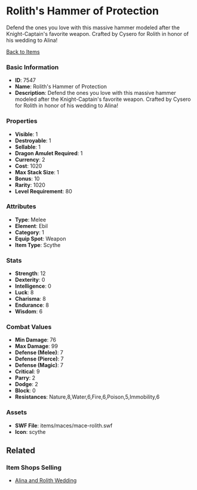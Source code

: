 # Rolith's Hammer of Protection

Defend the ones you love with this massive hammer modeled after the Knight-Captain's favorite weapon. Crafted by Cysero for Rolith in honor of his wedding to Alina! 

[Back to Items](../items.md)

### Basic Information

- **ID**: 7547
- **Name**: Rolith&#039;s Hammer of Protection
- **Description**: Defend the ones you love with this massive hammer modeled after the Knight-Captain&#039;s favorite weapon. Crafted by Cysero for Rolith in honor of his wedding to Alina! 

### Properties

- **Visible**: 1
- **Destroyable**: 1
- **Sellable**: 1
- **Dragon Amulet Required**: 1
- **Currency**: 2
- **Cost**: 1020
- **Max Stack Size**: 1
- **Bonus**: 10
- **Rarity**: 1020
- **Level Requirement**: 80

### Attributes

- **Type**: Melee
- **Element**: Ebil
- **Category**: 1
- **Equip Spot**: Weapon
- **Item Type**: Scythe

### Stats

- **Strength**: 12
- **Dexterity**: 0
- **Intelligence**: 0
- **Luck**: 8
- **Charisma**: 8
- **Endurance**: 8
- **Wisdom**: 6

### Combat Values

- **Min Damage**: 76
- **Max Damage**: 99
- **Defense (Melee)**: 7
- **Defense (Pierce)**: 7
- **Defense (Magic)**: 7
- **Critical**: 9
- **Parry**: 2
- **Dodge**: 2
- **Block**: 0
- **Resistances**: Nature,8,Water,6,Fire,6,Poison,5,Immobility,6

### Assets

- **SWF File**: items/maces/mace-rolith.swf
- **Icon**: scythe

## Related

### Item Shops Selling

- [Alina and Rolith Wedding](../item-shops/281-alina-and-rolith-wedding.md)

